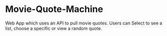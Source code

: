 # Movie-Quote-Machine
Web App which uses an API to pull movie quotes. Users can Select to see a list, choose a specific or view a random quote.
